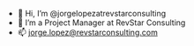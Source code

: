 - 👋 Hi, I’m @jorgelopezatrevstarconsulting
- 👀 I’m a Project Manager at RevStar Consulting
- 📫 jorge.lopez@revstarconsulting.com

